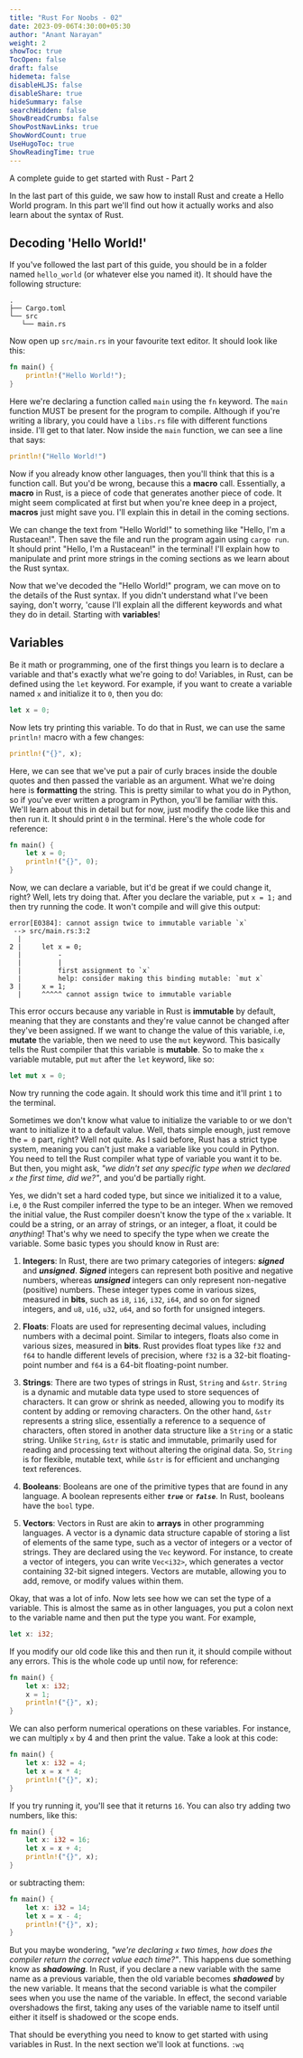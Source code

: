 ```yaml
---
title: "Rust For Noobs - 02"
date: 2023-09-06T4:30:00+05:30
author: "Anant Narayan"
weight: 2
showToc: true
TocOpen: false
draft: false
hidemeta: false
disableHLJS: false
disableShare: true
hideSummary: false
searchHidden: false
ShowBreadCrumbs: false
ShowPostNavLinks: true
ShowWordCount: true
UseHugoToc: true
ShowReadingTime: true
---
```


A complete guide to get started with Rust - Part 2

<!--more-->

In the last part of this guide, we saw how to install Rust and create a Hello World program. In this part we'll find out how it actually works and also learn about the syntax of Rust.

## Decoding 'Hello World!'
If you've followed the last part of this guide, you should be in a folder named `hello_world` (or whatever else you named it). It should have the following structure:
```blah
.
├── Cargo.toml
└── src
   └── main.rs
```
Now open up `src/main.rs` in your favourite text editor. It should look like this:
```rust
fn main() {
    println!("Hello World!");
}
```

Here we're declaring a function called `main` using the `fn` keyword. The `main` function MUST be present for the program to compile. Although if you're writing a library, you could have a `libs.rs` file with different functions inside. I'll get to that later. Now inside the `main` function, we can see a line that says:
```rust
println!("Hello World!")
```

Now if you already know other languages, then you'll think that this is a function call. But you'd be wrong, because this a **macro** call. Essentially, a **macro** in Rust, is a piece of code that generates another piece of code. It might seem complicated at first but when you're knee deep in a project, **macros** just might save you. I'll explain this in detail in the coming sections. 

We can change the text from "Hello World!" to something like "Hello, I'm a Rustacean!". Then save the file and run the program again using `cargo run`. It should print "Hello, I'm a Rustacean!" in the terminal! I'll explain how to manipulate and print more strings in the coming sections as we learn about the Rust syntax.

Now that we've decoded the "Hello World!" program, we can move on to the details of the Rust syntax. If you didn't understand what I've been saying, don't worry, 'cause I'll explain all the different keywords and what they do in detail. Starting with **variables**!

## Variables
Be it math or programming, one of the first things you learn is to declare a variable and that's exactly what we're going to do! Variables, in Rust, can be defined using the `let` keyword. For example, if you want to create a variable named `x` and initialize it to `0`, then you do:
```rust
let x = 0;
```
Now lets try printing this variable. To do that in Rust, we can use the same `println!` macro with a few changes:
```rust
println!("{}", x);
``` 
Here, we can see that we've put a pair of curly braces inside the double quotes and then passed the variable as an argument. What we're doing here is **formatting** the string. This is pretty similar to what you do in Python, so if you've ever written a program in Python, you'll be familiar with this. We'll learn about this in detail but for now, just modify the code like this and then run it. It should print `0` in the terminal. Here's the whole code for reference:
```rust
fn main() {
    let x = 0;
    println!("{}", 0);
}
```
Now, we can declare a variable, but it'd be great if we could change it, right? Well, lets try doing that. After you declare the variable, put `x = 1;` and then try running the code. It won't compile and will give this output:
```
error[E0384]: cannot assign twice to immutable variable `x`
 --> src/main.rs:3:2
  |
2 |     let x = 0;
  |         -
  |         |
  |         first assignment to `x`
  |         help: consider making this binding mutable: `mut x`
3 |     x = 1;
  |     ^^^^^ cannot assign twice to immutable variable
```

This error occurs because any variable in Rust is **immutable** by default, meaning that they are constants and they're value cannot be changed after they've been assigned. If we want to change the value of this variable, i.e, **mutate** the variable, then we need to use the `mut` keyword. This basically tells the Rust compiler that this variable is **mutable**. So to make the `x` variable mutable, put `mut` after the `let` keyword, like so:
```rust
let mut x = 0;
```
Now try running the code again. It should work this time and it'll print `1` to the terminal.

Sometimes we don't know what value to initialize the variable to or we don't want to initialize it to a default value. Well, thats simple enough, just remove the `= 0` part, right? Well not quite. As I said before, Rust has a strict type system, meaning you can't just make a variable like you could in Python. You need to tell the Rust compiler what type of variable you want it to be. But then, you might ask, *"we didn't set any specific type when we declared `x` the first time, did we?"*, and you'd be partially right. 

Yes, we didn't set a hard coded type, but since we initialized it to a value, i.e, `0` the Rust compiler inferred the type to be an integer. When we removed the initial value, the Rust compiler doesn't know the type of the `x` variable. It could be a string, or an array of strings, or an integer, a float, it could be *anything*! That's why we need to specify the type when we create the variable. Some basic types you should know in Rust are:

1. **Integers**: In Rust, there are two primary categories of integers: ***signed*** and ***unsigned***. ***Signed*** integers can represent both positive and negative numbers, whereas ***unsigned*** integers can only represent non-negative (positive) numbers. These integer types come in various sizes, measured in **bits**, such as `i8`, `i16`, `i32`, `i64`, and so on for signed integers, and `u8`, `u16`, `u32`, `u64`, and so forth for unsigned integers.

2. **Floats**: Floats are used for representing decimal values, including numbers with a decimal point. Similar to integers, floats also come in various sizes, measured in **bits**. Rust provides float types like `f32` and `f64` to handle different levels of precision, where `f32` is a 32-bit floating-point number and `f64` is a 64-bit floating-point number.

3. **Strings**: There are two types of strings in Rust, `String` and `&str`. `String` is a dynamic and mutable data type used to store sequences of characters. It can grow or shrink as needed, allowing you to modify its content by adding or removing characters. On the other hand, `&str` represents a string slice, essentially a reference to a sequence of characters, often stored in another data structure like a `String` or a static string. Unlike `String`, `&str` is static and immutable, primarily used for reading and processing text without altering the original data. So, `String` is for flexible, mutable text, while `&str` is for efficient and unchanging text references.

4. **Booleans**: Booleans are one of the primitive types that are found in any language. A boolean represents either ***`true`*** or ***`false`***. In Rust, booleans have the `bool` type.

5. **Vectors**: Vectors in Rust are akin to **arrays** in other programming languages. A vector is a dynamic data structure capable of storing a list of elements of the same type, such as a vector of integers or a vector of strings. They are declared using the `Vec` keyword. For instance, to create a vector of integers, you can write `Vec<i32>`, which generates a vector containing 32-bit signed integers. Vectors are mutable, allowing you to add, remove, or modify values within them.
 

Okay, that was a lot of info. Now lets see how we can set the type of a variable. This is almost the same as in other languages, you put a colon next to the variable name and then put the type you want. For example,
```rust
let x: i32;
```

If you modify our old code like this and then run it, it should compile without any errors. This is the whole code up until now, for reference:
```rust
fn main() {
    let x: i32;
    x = 1;
    println!("{}", x);
}
```

We can also perform numerical operations on these variables. For instance, we can multiply `x` by 4 and then print the value. Take a look at this code:
```rust
fn main() {
    let x: i32 = 4;
    let x = x * 4;
    println!("{}", x);
}
```

If you try running it, you'll see that it returns `16`. You can also try adding two numbers, like this:
```rust
fn main() {
    let x: i32 = 16;
    let x = x + 4;
    println!("{}", x);
}
```

or subtracting them:
```rust
fn main() {
    let x: i32 = 14;
    let x = x - 4;
    println!("{}", x);
}
```

But you maybe wondering, *"we're declaring `x` two times, how does the compiler return the correct value each time?"*. This happens due something know as ***shadowing***. In Rust, if you declare a new variable with the same name as a previous variable, then the old variable becomes ***shadowed*** by the new variable. It means that the second variable is what the compiler sees when you use the name of the variable. In effect, the second variable overshadows the first, taking any uses of the variable name to itself until either it itself is shadowed or the scope ends.

That should be everything you need to know to get started with using variables in Rust. In the next section we'll look at functions. `:wq`
